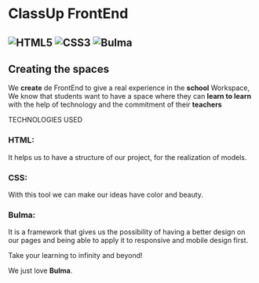 # ClassUp FrontEnd

![HTML5](https://img.shields.io/badge/HTML-5-red)
![CSS3](https://img.shields.io/badge/CSS-3-blue)
![Bulma](https://img.shields.io/badge/Bulma-Design-brightgreen)
---
## Creating the spaces

We **create** de FrontEnd to give a real experience in the **school** Workspace, We know that students want to have a space where they can **learn to learn** with the help of technology and the commitment of their **teachers**


TECHNOLOGIES USED

### HTML: 
It helps us to have a structure of our project, for the realization of models. 

### CSS: 
With this tool we can make our ideas have color and beauty.

### Bulma:

It is a framework that gives us the possibility of having a better design on our pages and being able to apply it to responsive and mobile design first.

Take your learning to infinity and beyond!

We just love **Bulma**.